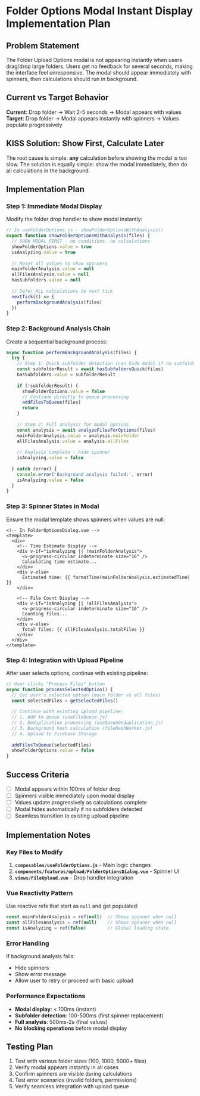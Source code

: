 # Folder Options Modal Instant Display Implementation Plan

## Problem Statement
The Folder Upload Options modal is not appearing instantly when users drag/drop large folders. Users get no feedback for several seconds, making the interface feel unresponsive. The modal should appear immediately with spinners, then calculations should run in background.

## Current vs Target Behavior
**Current**: Drop folder → Wait 2-5 seconds → Modal appears with values  
**Target**: Drop folder → Modal appears instantly with spinners → Values populate progressively

## KISS Solution: Show First, Calculate Later

The root cause is simple: **any** calculation before showing the modal is too slow. The solution is equally simple: show the modal immediately, then do all calculations in the background.

## Implementation Plan

### Step 1: Immediate Modal Display
Modify the folder drop handler to show modal instantly:

```javascript
// In useFolderOptions.js - showFolderOptionsWithAnalysis()
export function showFolderOptionsWithAnalysis(files) {
  // SHOW MODAL FIRST - no conditions, no calculations
  showFolderOptions.value = true
  isAnalyzing.value = true
  
  // Reset all values to show spinners
  mainFolderAnalysis.value = null
  allFilesAnalysis.value = null
  hasSubfolders.value = null
  
  // Defer ALL calculations to next tick
  nextTick(() => {
    performBackgroundAnalysis(files)
  })
}
```

### Step 2: Background Analysis Chain
Create a sequential background process:

```javascript
async function performBackgroundAnalysis(files) {
  try {
    // Step 1: Quick subfolder detection (can hide modal if no subfolders)
    const subfolderResult = await hasSubfoldersQuick(files)
    hasSubfolders.value = subfolderResult
    
    if (!subfolderResult) {
      showFolderOptions.value = false
      // Continue directly to queue processing
      addFilesToQueue(files)
      return
    }
    
    // Step 2: Full analysis for modal options
    const analysis = await analyzeFilesForOptions(files)
    mainFolderAnalysis.value = analysis.mainFolder
    allFilesAnalysis.value = analysis.allFiles
    
    // Analysis complete - hide spinner
    isAnalyzing.value = false
    
  } catch (error) {
    console.error('Background analysis failed:', error)
    isAnalyzing.value = false
  }
}
```

### Step 3: Spinner States in Modal
Ensure the modal template shows spinners when values are null:

```vue
<!-- In FolderOptionsDialog.vue -->
<template>
  <div>
    <!-- Time Estimate Display -->
    <div v-if="isAnalyzing || !mainFolderAnalysis">
      <v-progress-circular indeterminate size="16" />
      Calculating time estimate...
    </div>
    <div v-else>
      Estimated time: {{ formatTime(mainFolderAnalysis.estimatedTime) }}
    </div>
    
    <!-- File Count Display -->
    <div v-if="isAnalyzing || !allFilesAnalysis">
      <v-progress-circular indeterminate size="16" />
      Counting files...
    </div>
    <div v-else>
      Total files: {{ allFilesAnalysis.totalFiles }}
    </div>
  </div>
</template>
```

### Step 4: Integration with Upload Pipeline
After user selects options, continue with existing pipeline:

```javascript
// User clicks "Process Files" button
async function processSelectedOption() {
  // Get user's selected option (main folder vs all files)
  const selectedFiles = getSelectedFiles()
  
  // Continue with existing upload pipeline:
  // 1. Add to queue (useFileQueue.js)
  // 2. Deduplication processing (useQueueDeduplication.js)  
  // 3. Background hash calculation (fileHashWorker.js)
  // 4. Upload to Firebase Storage
  
  addFilesToQueue(selectedFiles)
  showFolderOptions.value = false
}
```

## Success Criteria
- [ ] Modal appears within 100ms of folder drop
- [ ] Spinners visible immediately upon modal display
- [ ] Values update progressively as calculations complete
- [ ] Modal hides automatically if no subfolders detected
- [ ] Seamless transition to existing upload pipeline

## Implementation Notes

### Key Files to Modify
1. **`composables/useFolderOptions.js`** - Main logic changes
2. **`components/features/upload/FolderOptionsDialog.vue`** - Spinner UI
3. **`views/FileUpload.vue`** - Drop handler integration

### Vue Reactivity Pattern
Use reactive refs that start as `null` and get populated:
```javascript
const mainFolderAnalysis = ref(null)  // Shows spinner when null
const allFilesAnalysis = ref(null)    // Shows spinner when null
const isAnalyzing = ref(false)        // Global loading state
```

### Error Handling
If background analysis fails:
- Hide spinners
- Show error message
- Allow user to retry or proceed with basic upload

### Performance Expectations
- **Modal display**: < 100ms (instant)
- **Subfolder detection**: 100-500ms (first spinner replacement)
- **Full analysis**: 500ms-2s (final values)
- **No blocking operations** before modal display

## Testing Plan
1. Test with various folder sizes (100, 1000, 5000+ files)
2. Verify modal appears instantly in all cases
3. Confirm spinners are visible during calculations  
4. Test error scenarios (invalid folders, permissions)
5. Verify seamless integration with upload queue
